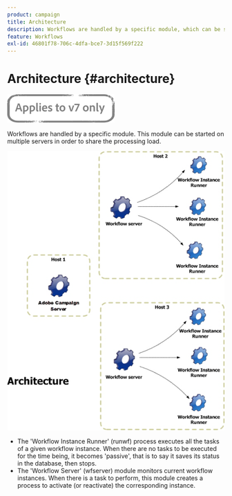 ```yaml
---
product: campaign
title: Architecture
description: Workflows are handled by a specific module, which can be started on multiple servers in order to share the processing load.
feature: Workflows
exl-id: 46801f78-706c-4dfa-bce7-3d15f569f222
---
```

# Architecture {#architecture}

![](../../assets/v7-only.svg)

Workflows are handled by a specific module. This module can be started on multiple servers in order to share the processing load.

![](assets/architecture.png)

* The 'Workflow Instance Runner' (runwf) process executes all the tasks of a given workflow instance. When there are no tasks to be executed for the time being, it becomes 'passive', that is to say it saves its status in the database, then stops.
* The 'Workflow Server' (wfserver) module monitors current workflow instances. When there is a task to perform, this module creates a process to activate (or reactivate) the corresponding instance.
